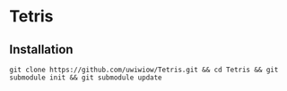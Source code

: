 # Tetris

## Installation
`git clone https://github.com/uwiwiow/Tetris.git && cd Tetris && git submodule init && git submodule update`
